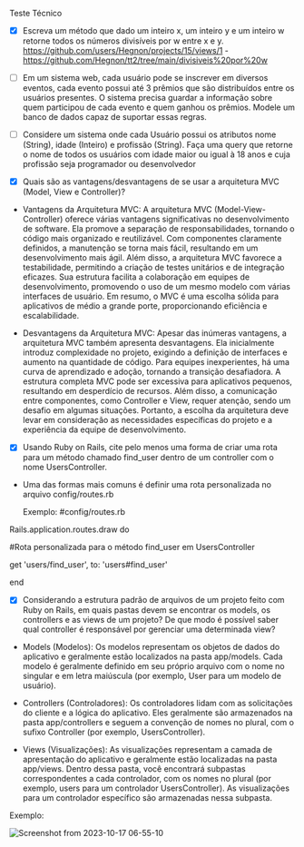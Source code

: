 Teste Técnico

- [x] Escreva um método que dado um inteiro x, um inteiro y e um inteiro w retorne todos os
números divisíveis por w entre x e y.
https://github.com/users/Hegnon/projects/15/views/1 - https://github.com/Hegnon/tt2/tree/main/divisiveis%20por%20w

- [ ] Em um sistema web, cada usuário pode se inscrever em diversos eventos, cada evento
possui até 3 prêmios que são distribuídos entre os usuários presentes. O sistema precisa
guardar a informação sobre quem participou de cada evento e quem ganhou os prêmios.
Modele um banco de dados capaz de suportar essas regras.

- [ ] Considere um sistema onde cada Usuário possui os atributos nome (String), idade
(Inteiro) e profissão (String). Faça uma query que retorne o nome de todos os usuários com
idade maior ou igual à 18 anos e cuja profissão seja programador ou desenvolvedor

- [x] Quais são as vantagens/desvantagens de se usar a arquitetura MVC (Model, View e
Controller)?

* Vantagens da Arquitetura MVC:
 A arquitetura MVC (Model-View-Controller) oferece várias vantagens significativas no desenvolvimento de software. Ela promove a separação de responsabilidades, tornando o código  mais organizado e reutilizável. Com componentes claramente definidos, a manutenção se torna mais fácil, resultando em um desenvolvimento mais ágil. Além disso, a arquitetura MVC  favorece a testabilidade, permitindo a criação de testes unitários e de integração eficazes. Sua estrutura facilita a colaboração em equipes de desenvolvimento, promovendo o uso de um mesmo modelo com várias interfaces de usuário. Em resumo, o MVC é uma escolha sólida para aplicativos de médio a grande porte, proporcionando eficiência e escalabilidade.

* Desvantagens da Arquitetura MVC:
 Apesar das inúmeras vantagens, a arquitetura MVC também apresenta desvantagens. Ela inicialmente introduz complexidade no projeto, exigindo a definição de interfaces e aumento na quantidade de código. Para equipes inexperientes, há uma curva de aprendizado e adoção, tornando a transição desafiadora. A estrutura completa MVC pode ser excessiva para aplicativos pequenos, resultando em desperdício de recursos. Além disso, a comunicação entre componentes, como Controller e View, requer atenção, sendo um desafio em algumas situações. Portanto, a escolha da arquitetura deve levar em consideração as necessidades específicas do projeto e a experiência da equipe de desenvolvimento.

 - [x] Usando Ruby on Rails, cite pelo menos uma forma de criar uma rota para um método
chamado find_user dentro de um controller com o nome UsersController.

* Uma das formas mais comuns é definir uma rota personalizada no arquivo config/routes.rb

  Exemplo:
  #config/routes.rb

Rails.application.routes.draw do

  #Rota personalizada para o método find_user em UsersController
  
  get 'users/find_user', to: 'users#find_user'
  
end

 - [x] Considerando a estrutura padrão de arquivos de um projeto feito com Ruby on Rails, em
quais pastas devem se encontrar os models, os controllers e as views de um projeto? De
que modo é possível saber qual controller é responsável por gerenciar uma determinada
view?

* Models (Modelos): Os modelos representam os objetos de dados do aplicativo e geralmente estão localizados na pasta app/models. Cada modelo é geralmente definido em seu próprio arquivo com o nome no singular e em letra maiúscula (por exemplo, User para um modelo de usuário).

* Controllers (Controladores): Os controladores lidam com as solicitações do cliente e a lógica do aplicativo. Eles geralmente são armazenados na pasta app/controllers e seguem a convenção de nomes no plural, com o sufixo Controller (por exemplo, UsersController).

* Views (Visualizações): As visualizações representam a camada de apresentação do aplicativo e geralmente estão localizadas na pasta app/views. Dentro dessa pasta, você encontrará subpastas correspondentes a cada controlador, com os nomes no plural (por exemplo, users para um controlador UsersController). As visualizações para um controlador específico são armazenadas nessa subpasta.

Exemplo:

![Screenshot from 2023-10-17 06-55-10](https://github.com/Hegnon/tt2/assets/111914933/9b04f509-8c5c-4781-b835-2f6acba5cc4f)
